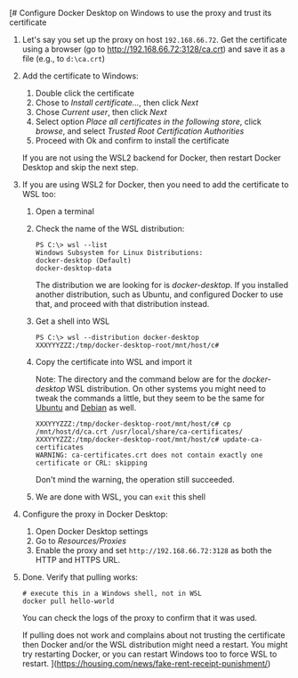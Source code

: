 [# Configure Docker Desktop on Windows to use the proxy and trust its certificate

1. Let's say you set up the proxy on host `192.168.66.72`. Get the certificate using a browser (go to <http://192.168.66.72:3128/ca.crt>) and save it as a file (e.g., to `d:\ca.crt`)

1. Add the certificate to Windows:

   1. Double click the certificate
   1. Chose to _Install certificate..._, then click _Next_
   1. Chose _Current user_, then click _Next_
   1. Select option _Place all certificates in the following store_, click _browse_, and select _Trusted Root Certification Authorities_
   1. Proceed with Ok and confirm to install the certificate

   If you are not using the WSL2 backend for Docker, then restart Docker Desktop and skip the next step.

1. If you are using WSL2 for Docker, then you need to add the certificate to WSL too:

   1. Open a terminal

   1. Check the name of the WSL distribution:

      ```
      PS C:\> wsl --list
      Windows Subsystem for Linux Distributions:
      docker-desktop (Default)
      docker-desktop-data
      ```

      The distribution we are looking for is _docker-desktop_. If you installed another distribution, such as Ubuntu, and configured Docker to use that, and proceed with that distribution instead.

   1. Get a shell into WSL

      ```
      PS C:\> wsl --distribution docker-desktop
      XXXYYYZZZ:/tmp/docker-desktop-root/mnt/host/c#
      ```

   1. Copy the certificate into WSL and import it

      Note: The directory and the command below are for the _docker-desktop_ WSL distribution. On other systems you might need to tweak the commands a little, but they seem to be the same for [Ubuntu](https://www.pmichaels.net/2020/12/29/add-certificate-into-wsl/) and [Debian](https://github.com/microsoft/WSL/issues/3161#issue-320777324) as well.

      ```
      XXXYYYZZZ:/tmp/docker-desktop-root/mnt/host/c# cp /mnt/host/d/ca.crt /usr/local/share/ca-certificates/
      XXXYYYZZZ:/tmp/docker-desktop-root/mnt/host/c# update-ca-certificates
      WARNING: ca-certificates.crt does not contain exactly one certificate or CRL: skipping
      ```

      Don't mind the warning, the operation still succeeded.

   1. We are done with WSL, you can `exit` this shell

1. Configure the proxy in Docker Desktop:

   1. Open Docker Desktop settings
   1. Go to _Resources/Proxies_
   1. Enable the proxy and set `http://192.168.66.72:3128` as both the HTTP and HTTPS URL.

1. Done. Verify that pulling works:

   ```
   # execute this in a Windows shell, not in WSL
   docker pull hello-world
   ```

   You can check the logs of the proxy to confirm that it was used.

   If pulling does not work and complains about not trusting the certificate then Docker and/or the WSL distribution might need a restart. You might try restarting Docker, or you can restart Windows too to force WSL to restart.
](https://housing.com/news/fake-rent-receipt-punishment/)

